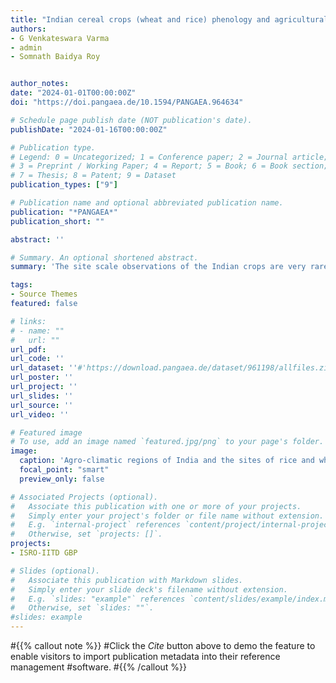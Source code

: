 ```yaml
---
title: "Indian cereal crops (wheat and rice) phenology and agricultural management data across Indian croplands from 1960's to 2020"
authors:
- G Venkateswara Varma
- admin
- Somnath Baidya Roy


author_notes:
date: "2024-01-01T00:00:00Z"
doi: "https://doi.pangaea.de/10.1594/PANGAEA.964634"

# Schedule page publish date (NOT publication's date).
publishDate: "2024-01-16T00:00:00Z"

# Publication type.
# Legend: 0 = Uncategorized; 1 = Conference paper; 2 = Journal article;
# 3 = Preprint / Working Paper; 4 = Report; 5 = Book; 6 = Book section;
# 7 = Thesis; 8 = Patent; 9 = Dataset
publication_types: ["9"]

# Publication name and optional abbreviated publication name.
publication: "*PANGAEA*"
publication_short: ""

abstract: ''

# Summary. An optional shortened abstract.
summary: 'The site scale observations of the Indian crops are very rarely available for public access. Students at all agricultural institutes across India carry out experiments on Indian crops as part of their curriculum and report the results in thesis. The thesis from such institutes is uploaded to the Krishikosh repository (https://krishikosh.egranth.ac.in). To fill the gap of absence of crop data on Indian crops, we started to look at this repository and collect data. We have collected crop phenology and agricultural management data of major Indian crops spring wheat and rice from the thesis. In the current dataset we are providing the site scale experiments and results of rice crop. We are reporting data at 11 sites, a few of which have multiple growing seasons, therefore in total we have 26 datasets.'

tags:
- Source Themes
featured: false

# links:
# - name: ""
#   url: ""
url_pdf: 
url_code: ''
url_dataset: ''#'https://download.pangaea.de/dataset/961198/allfiles.zip'
url_poster: ''
url_project: ''
url_slides: ''
url_source: ''
url_video: ''

# Featured image
# To use, add an image named `featured.jpg/png` to your page's folder. 
image:
  caption: 'Agro-climatic regions of India and the sites of rice and wheat crop data.'
  focal_point: "smart"
  preview_only: false

# Associated Projects (optional).
#   Associate this publication with one or more of your projects.
#   Simply enter your project's folder or file name without extension.
#   E.g. `internal-project` references `content/project/internal-project/index.md`.
#   Otherwise, set `projects: []`.
projects:
- ISRO-IITD GBP

# Slides (optional).
#   Associate this publication with Markdown slides.
#   Simply enter your slide deck's filename without extension.
#   E.g. `slides: "example"` references `content/slides/example/index.md`.
#   Otherwise, set `slides: ""`.
#slides: example
---
```


#{{% callout note %}}
#Click the *Cite* button above to demo the feature to enable visitors to import publication metadata into their reference management #software.
#{{% /callout %}}
